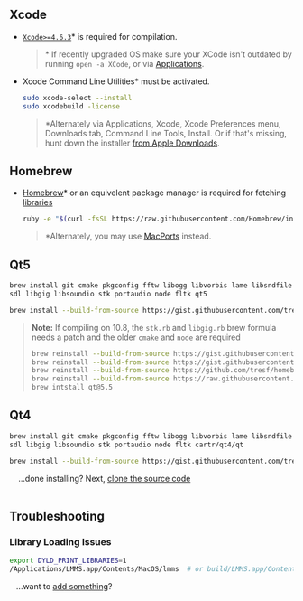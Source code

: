 ## Xcode

* [`Xcode>=4.6.3`](http://stackoverflow.com/a/10335943/3196753)* is required for compilation.
   > \* If recently upgraded OS make sure your XCode isn't outdated by running `open -a XCode`, or via [Applications](https://cloud.githubusercontent.com/assets/6345473/13099744/670d5dfa-d503-11e5-85c3-ad2c99e55c2d.png).

* Xcode Command Line Utilities* must be activated.
   ```bash
   sudo xcode-select --install
   sudo xcodebuild -license
   ```
   > \*Alternately via Applications, Xcode, Xcode Preferences menu, Downloads tab, Command Line Tools, Install.  Or if that's missing, hunt down the installer [from Apple Downloads](https://developer.apple.com/download/more/?=Command%20Line%20Tools%20%28OS%20X%20Mountain%20Lion%29).

## Homebrew
* [Homebrew](https://brew.sh/)* or an equivelent package manager is required for fetching [libraries](Compiling#libraries)
   ```bash
   ruby -e "$(curl -fsSL https://raw.githubusercontent.com/Homebrew/install/master/install)"
   ```
   > \*Alternately, you may use [MacPorts](https://macports.org/) instead.

## Qt5
   ```bash
   brew install git cmake pkgconfig fftw libogg libvorbis lame libsndfile libsamplerate jack \
   sdl libgig libsoundio stk portaudio node fltk qt5

   brew install --build-from-source https://gist.githubusercontent.com/tresf/c9260c43270abd4ce66ff40359588435/raw/fluid-synth.rb
   ```

   > **Note:** If compiling on 10.8, the `stk.rb` and `libgig.rb` brew formula needs a patch and the older `cmake` and `node` are required
   > ```bash
   > brew reinstall --build-from-source https://gist.githubusercontent.com/tresf/efa2cf88156c1f14c1b39c315f1f3ec0/raw/stk.rb
   > brew reinstall --build-from-source https://gist.githubusercontent.com/tresf/efb74f1ec9b600c8aa4e823cc855bef2/raw/libgig.rb
   > brew reinstall --build-from-source https://github.com/tresf/homebrew-core/raw/8aeeb4b5929aa91307f904fae3d42b4fc54387d0/Formula/cmake.rb
   > brew reinstall --build-from-source https://raw.githubusercontent.com/tresf/homebrew-core/2f6bd4138f9af6b26b5bcb066f944c9491fb106d/Formula/node.rb
   > brew intstall qt@5.5
   > ```

## Qt4
   ```bash
   brew install git cmake pkgconfig fftw libogg libvorbis lame libsndfile libsamplerate jack \
   sdl libgig libsoundio stk portaudio node fltk cartr/qt4/qt

   brew install --build-from-source https://gist.githubusercontent.com/tresf/c9260c43270abd4ce66ff40359588435/raw/fluid-synth.rb
   ```

&nbsp;&nbsp;&nbsp;&nbsp;...done installing?  Next, [clone the source code](Compiling#clone-source-code)
<br><!-- End Section--><br>

## Troubleshooting

### Library Loading Issues
   ```bash
   export DYLD_PRINT_LIBRARIES=1
   /Applications/LMMS.app/Contents/MacOS/lmms  # or build/LMMS.app/Contents/MacOS/lmms
   ```

&nbsp;&nbsp;&nbsp;...want to [add something](dependencies-opensuse/_edit)?

